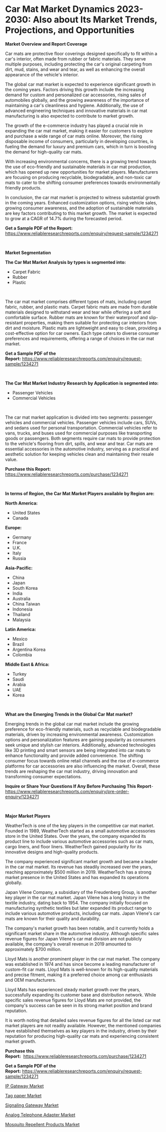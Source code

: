 <p><h1>Car Mat Market Dynamics 2023-2030: Also about Its Market Trends, Projections, and Opportunities</h1></p><p><strong>Market Overview and Report Coverage</strong></p>
<p><p>Car mats are protective floor coverings designed specifically to fit within a car's interior, often made from rubber or fabric materials. They serve multiple purposes, including protecting the car's original carpeting from dirt, mud, stains, and wear and tear, as well as enhancing the overall appearance of the vehicle's interior.</p><p>The global car mat market is expected to experience significant growth in the coming years. Factors driving this growth include the increasing demand for custom and personalized car accessories, rising sales of automobiles globally, and the growing awareness of the importance of maintaining a car's cleanliness and hygiene. Additionally, the use of advanced engineering techniques and innovative materials in car mat manufacturing is also expected to contribute to market growth.</p><p>The growth of the e-commerce industry has played a crucial role in expanding the car mat market, making it easier for customers to explore and purchase a wide range of car mats online. Moreover, the rising disposable income of consumers, particularly in developing countries, is fueling the demand for luxury and premium cars, which in turn is boosting the demand for high-quality car mats.</p><p>With increasing environmental concerns, there is a growing trend towards the use of eco-friendly and sustainable materials in car mat production, which has opened up new opportunities for market players. Manufacturers are focusing on producing recyclable, biodegradable, and non-toxic car mats to cater to the shifting consumer preferences towards environmentally friendly products.</p><p>In conclusion, the car mat market is projected to witness substantial growth in the coming years. Enhanced customization options, rising vehicle sales, growing consumer awareness, and the adoption of sustainable materials are key factors contributing to this market growth. The market is expected to grow at a CAGR of 14.7% during the forecasted period.</p></p>
<p><strong>Get a Sample PDF of the Report:</strong> <a href="https://www.reliableresearchreports.com/enquiry/request-sample/1234271">https://www.reliableresearchreports.com/enquiry/request-sample/1234271</a></p>
<p>&nbsp;</p>
<p><strong>Market Segmentation</strong></p>
<p><strong>The Car Mat Market Analysis by types is segmented into:</strong></p>
<p><ul><li>Carpet Fabric</li><li>Rubber</li><li>Plastic</li></ul></p>
<p>&nbsp;</p>
<p><p>The car mat market comprises different types of mats, including carpet fabric, rubber, and plastic mats. Carpet fabric mats are made from durable materials designed to withstand wear and tear while offering a soft and comfortable surface. Rubber mats are known for their waterproof and slip-resistant properties, making them suitable for protecting car interiors from dirt and moisture. Plastic mats are lightweight and easy to clean, providing a cost-effective option for car owners. Each type caters to diverse consumer preferences and requirements, offering a range of choices in the car mat market.</p></p>
<p><strong>Get a Sample PDF of the Report:</strong>&nbsp;<a href="https://www.reliableresearchreports.com/enquiry/request-sample/1234271">https://www.reliableresearchreports.com/enquiry/request-sample/1234271</a></p>
<p>&nbsp;</p>
<p><strong>The Car Mat Market Industry Research by Application is segmented into:</strong></p>
<p><ul><li>Passenger Vehicles</li><li>Commercial Vehicles</li></ul></p>
<p>&nbsp;</p>
<p><p>The car mat market application is divided into two segments: passenger vehicles and commercial vehicles. Passenger vehicles include cars, SUVs, and sedans used for personal transportation. Commercial vehicles refer to vans, trucks, and buses used for commercial purposes like transporting goods or passengers. Both segments require car mats to provide protection to the vehicle's flooring from dirt, spills, and wear and tear. Car mats are essential accessories in the automotive industry, serving as a practical and aesthetic solution for keeping vehicles clean and maintaining their resale value.</p></p>
<p><strong>Purchase this Report:</strong>&nbsp; <a href="https://www.reliableresearchreports.com/purchase/1234271">https://www.reliableresearchreports.com/purchase/1234271</a></p>
<p>&nbsp;</p>
<p><strong>In terms of Region, the Car Mat Market Players available by Region are:</strong></p>
<p>
    <p> <strong> North America: </strong>
        <ul>
            <li>United States</li>
            <li>Canada</li>
        </ul>
        </p> 
    <p> <strong> Europe: </strong>
        <ul>
            <li>Germany</li>
            <li>France</li>
            <li>U.K.</li>
            <li>Italy</li>
            <li>Russia</li>
        </ul>
        </p> 
    <p> <strong> Asia-Pacific: </strong>
        <ul>
            <li>China</li>
            <li>Japan</li>
            <li>South Korea</li>
            <li>India</li>
            <li>Australia</li>
            <li>China Taiwan</li>
            <li>Indonesia</li>
            <li>Thailand</li>
            <li>Malaysia</li>
        </ul>
        </p> 
    <p> <strong> Latin America: </strong>
        <ul>
            <li>Mexico</li>
            <li>Brazil</li>
            <li>Argentina Korea</li>
            <li>Colombia</li>
        </ul>
        </p> 
    <p> <strong> Middle East & Africa: </strong>
        <ul>
            <li>Turkey</li>
            <li>Saudi</li>
            <li>Arabia</li>
            <li>UAE</li>
            <li>Korea</li>
        </ul>
    </p>
    </p>
<p>&nbsp;</p>
<p><strong>What are the Emerging Trends in the Global Car Mat market?</strong></p>
<p><p>Emerging trends in the global car mat market include the growing preference for eco-friendly materials, such as recyclable and biodegradable materials, driven by increasing environmental awareness. Customization options and personalization features are gaining popularity as consumers seek unique and stylish car interiors. Additionally, advanced technologies like 3D printing and smart sensors are being integrated into car mats to enhance functionality and provide added convenience. The shifting consumer focus towards online retail channels and the rise of e-commerce platforms for car accessories are also influencing the market. Overall, these trends are reshaping the car mat industry, driving innovation and transforming consumer expectations.</p></p>
<p><strong>Inquire or Share Your Questions If Any Before Purchasing This Report</strong>- <a href="https://www.reliableresearchreports.com/enquiry/pre-order-enquiry/1234271">https://www.reliableresearchreports.com/enquiry/pre-order-enquiry/1234271</a></p>
<p>&nbsp;</p>
<p><strong>Major Market Players</strong></p>
<p><p>WeatherTech is one of the key players in the competitive car mat market. Founded in 1989, WeatherTech started as a small automotive accessories store in the United States. Over the years, the company expanded its product line to include various automotive accessories such as car mats, cargo liners, and floor liners. WeatherTech gained popularity for its innovative designs and high-quality products. </p><p>The company experienced significant market growth and became a leader in the car mat market. Its revenue has steadily increased over the years, reaching approximately $500 million in 2019. WeatherTech has a strong market presence in the United States and has expanded its operations globally.</p><p>Japan Vilene Company, a subsidiary of the Freudenberg Group, is another key player in the car mat market. Japan Vilene has a long history in the textile industry, dating back to 1954. The company initially focused on manufacturing synthetic textiles but later expanded its product range to include various automotive products, including car mats. Japan Vilene's car mats are known for their quality and durability.</p><p>The company's market growth has been notable, and it currently holds a significant market share in the automotive industry. Although specific sales revenue figures for Japan Vilene's car mat division are not publicly available, the company's overall revenue in 2019 amounted to approximately $700 million.</p><p>Lloyd Mats is another prominent player in the car mat market. The company was established in 1974 and has since become a leading manufacturer of custom-fit car mats. Lloyd Mats is well-known for its high-quality materials and precise fitment, making it a preferred choice among car enthusiasts and OEM manufacturers.</p><p>Lloyd Mats has experienced steady market growth over the years, successfully expanding its customer base and distribution network. While specific sales revenue figures for Lloyd Mats are not provided, the company's success can be seen in its strong market position and brand reputation.</p><p>It is worth noting that detailed sales revenue figures for all the listed car mat market players are not readily available. However, the mentioned companies have established themselves as key players in the industry, driven by their reputation for producing high-quality car mats and experiencing consistent market growth.</p></p>
<p><strong>Purchase this Report:</strong>&nbsp;&nbsp;<a href="https://www.reliableresearchreports.com/purchase/1234271">https://www.reliableresearchreports.com/purchase/1234271</a></p>
<p></p>
<p><strong>Get a Sample PDF of the Report:</strong>&nbsp;<a href="https://www.reliableresearchreports.com/enquiry/request-sample/1234271">https://www.reliableresearchreports.com/enquiry/request-sample/1234271</a></p>
<p><p><a href="https://www.linkedin.com/pulse/ip-gateway-market-research-report-unlocks-analysis-financial-8ld2e/">IP Gateway Market</a></p><p><a href="https://medium.com/@fire.honor.safe/tag-paper-market-share-evolution-and-market-growth-trends-2023-2030-3b02f641f7f7">Tag paper Market</a></p><p><a href="https://www.linkedin.com/pulse/signaling-gateway-market-size-2023-2030-global-industrial-pivme/">Signaling Gateway Market</a></p><p><a href="https://www.linkedin.com/pulse/analog-telephone-adapter-market-share-amp-new-trends-analysis-iqxpe/">Analog Telephone Adapter Market</a></p><p><a href="https://medium.com/@bank.build.unity/mosquito-repellent-products-market-insight-market-trends-growth-forecasted-from-2023-to-2030-c04ae456b2f7">Mosquito Repellent Products Market</a></p></p>